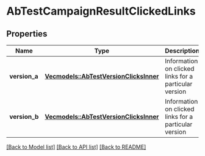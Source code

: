 # AbTestCampaignResultClickedLinks

## Properties

Name | Type | Description | Notes
------------ | ------------- | ------------- | -------------
**version_a** | [**Vec<models::AbTestVersionClicksInner>**](abTestVersionClicks_inner.md) | Information on clicked links for a particular version | 
**version_b** | [**Vec<models::AbTestVersionClicksInner>**](abTestVersionClicks_inner.md) | Information on clicked links for a particular version | 

[[Back to Model list]](../README.md#documentation-for-models) [[Back to API list]](../README.md#documentation-for-api-endpoints) [[Back to README]](../README.md)


